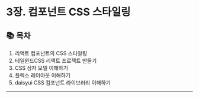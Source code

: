 # 3장. 컴포넌트 CSS 스타일링

## 📚 목차

1. 리액트 컴포넌트의 CSS 스타일링
2. 테일윈드CSS 리액트 프로젝트 만들기
3. CSS 상자 모델 이해하기
4. 플렉스 레이아웃 이해하기
5. daisyui CSS 컴포넌트 라이브러리 이해하기

---
